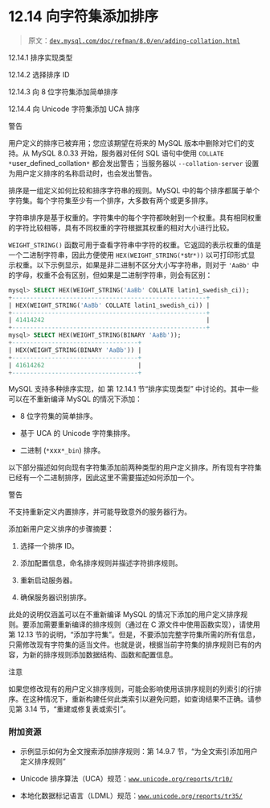 # 12.14 向字符集添加排序

> 原文：[`dev.mysql.com/doc/refman/8.0/en/adding-collation.html`](https://dev.mysql.com/doc/refman/8.0/en/adding-collation.html)

12.14.1 排序实现类型

12.14.2 选择排序 ID

12.14.3 向 8 位字符集添加简单排序

12.14.4 向 Unicode 字符集添加 UCA 排序

警告

用户定义的排序已被弃用；您应该期望在将来的 MySQL 版本中删除对它们的支持。从 MySQL 8.0.33 开始，服务器对任何 SQL 语句中使用 `COLLATE *`user_defined_collation`*` 都会发出警告；当服务器以 `--collation-server` 设置为用户定义排序的名称启动时，也会发出警告。

排序是一组定义如何比较和排序字符串的规则。MySQL 中的每个排序都属于单个字符集。每个字符集至少有一个排序，大多数有两个或更多排序。

字符串排序是基于权重的。字符集中的每个字符都映射到一个权重。具有相同权重的字符比较相等，具有不同权重的字符根据其权重的相对大小进行比较。

`WEIGHT_STRING()` 函数可用于查看字符串中字符的权重。它返回的表示权重的值是一个二进制字符串，因此方便使用 `HEX(WEIGHT_STRING(*`str`*))` 以可打印形式显示权重。以下示例显示，如果是非二进制不区分大小写字符串，则对于 `'AaBb'` 中的字母，权重不会有区别，但如果是二进制字符串，则会有区别：

```sql
mysql> SELECT HEX(WEIGHT_STRING('AaBb' COLLATE latin1_swedish_ci));
+------------------------------------------------------+
| HEX(WEIGHT_STRING('AaBb' COLLATE latin1_swedish_ci)) |
+------------------------------------------------------+
| 41414242                                             |
+------------------------------------------------------+
mysql> SELECT HEX(WEIGHT_STRING(BINARY 'AaBb'));
+-----------------------------------+
| HEX(WEIGHT_STRING(BINARY 'AaBb')) |
+-----------------------------------+
| 41614262                          |
+-----------------------------------+
```

MySQL 支持多种排序实现，如 第 12.14.1 节“排序实现类型” 中讨论的。其中一些可以在不重新编译 MySQL 的情况下添加：

+   8 位字符集的简单排序。

+   基于 UCA 的 Unicode 字符集排序。

+   二进制 (`*`xxx`*_bin`) 排序。

以下部分描述如何向现有字符集添加前两种类型的用户定义排序。所有现有字符集已经有一个二进制排序，因此这里不需要描述如何添加一个。

警告

不支持重新定义内置排序，并可能导致意外的服务器行为。

添加新用户定义排序的步骤摘要：

1.  选择一个排序 ID。

1.  添加配置信息，命名排序规则并描述字符排序规则。

1.  重新启动服务器。

1.  确保服务器识别排序。

此处的说明仅涵盖可以在不重新编译 MySQL 的情况下添加的用户定义排序规则。要添加需要重新编译的排序规则（通过在 C 源文件中使用函数实现），请使用第 12.13 节的说明，“添加字符集”。但是，不要添加完整字符集所需的所有信息，只需修改现有字符集的适当文件。也就是说，根据当前字符集的排序规则已有的内容，为新的排序规则添加数据结构、函数和配置信息。

注意

如果您修改现有的用户定义排序规则，可能会影响使用该排序规则的列索引的行排序。在这种情况下，重新构建任何此类索引以避免问题，如查询结果不正确。请参见第 3.14 节，“重建或修复表或索引”。

### 附加资源

+   示例显示如何为全文搜索添加排序规则：第 14.9.7 节，“为全文索引添加用户定义排序规则”

+   Unicode 排序算法（UCA）规范：[`www.unicode.org/reports/tr10/`](http://www.unicode.org/reports/tr10/)

+   本地化数据标记语言（LDML）规范：[`www.unicode.org/reports/tr35/`](http://www.unicode.org/reports/tr35/)
